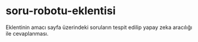 # soru-robotu-eklentisi
Eklentinin amacı sayfa üzerindeki soruların tespit edilip yapay zeka aracılığı ile cevaplanması.
